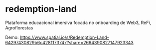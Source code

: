 # redemption-land
Plataforma educacional imersiva focada no onboarding de Web3, ReFi, Agroflorestas

Demo: 
https://www.spatial.io/s/Redemption-Land-64297430829b6c4281173747?share=2664390827147923343